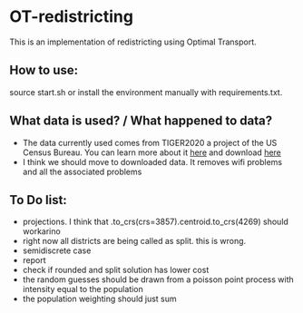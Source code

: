 # OT-redistricting

This is an implementation of redistricting using Optimal Transport.

## How to use:

source start.sh or install the environment manually with requirements.txt.

## What data is used? / What happened to data?

 * The data currently used comes from TIGER2020 a project of the US Census Bureau.
You can learn more about it [here](https://www.census.gov/geographies/mapping-files/time-series/geo/tiger-line-file.2020.html#list-tab-JMJDQEOVO9RD9R31BU) and download [here](https://www2.census.gov/geo/tiger/TIGER2020/TABBLOCK20/)
 * I think we should move to downloaded data. It removes wifi problems and all the associated problems

## To Do list:
 * projections. I think that .to_crs(crs=3857).centroid.to_crs(4269) should workarino
 * right now all districts are being called as split. this is wrong.
 * semidiscrete case
 * report
 * check if rounded and split solution has lower cost
 * the random guesses should be drawn from a poisson point process with intensity equal to the population
 * the population weighting should just sum
